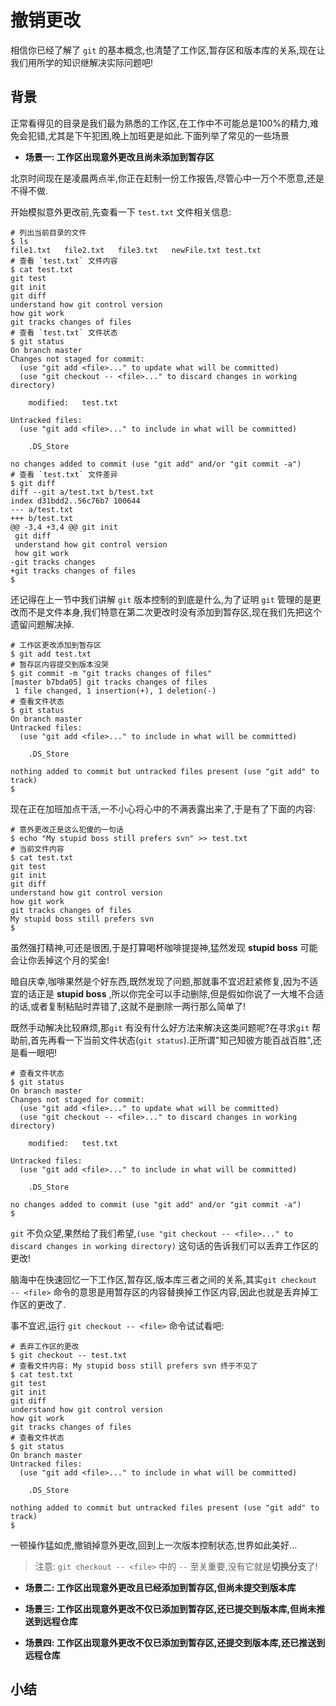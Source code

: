 # 撤销更改

相信你已经了解了 `git` 的基本概念,也清楚了工作区,暂存区和版本库的关系,现在让我们用所学的知识继解决实际问题吧!

## 背景

正常看得见的目录是我们最为熟悉的工作区,在工作中不可能总是100%的精力,难免会犯错,尤其是下午犯困,晚上加班更是如此.下面列举了常见的一些场景

- **场景一: 工作区出现意外更改且尚未添加到暂存区**

北京时间现在是凌晨两点半,你正在赶制一份工作报告,尽管心中一万个不愿意,还是不得不做.

开始模拟意外更改前,先查看一下 `test.txt` 文件相关信息:

```
# 列出当前目录的文件
$ ls
file1.txt   file2.txt   file3.txt   newFile.txt test.txt
# 查看 `test.txt` 文件内容
$ cat test.txt
git test
git init
git diff
understand how git control version
how git work
git tracks changes of files
# 查看 `test.txt` 文件状态
$ git status
On branch master
Changes not staged for commit:
  (use "git add <file>..." to update what will be committed)
  (use "git checkout -- <file>..." to discard changes in working directory)

    modified:   test.txt

Untracked files:
  (use "git add <file>..." to include in what will be committed)

    .DS_Store

no changes added to commit (use "git add" and/or "git commit -a")
# 查看 `test.txt` 文件差异
$ git diff 
diff --git a/test.txt b/test.txt
index d31bdd2..56c76b7 100644
--- a/test.txt
+++ b/test.txt
@@ -3,4 +3,4 @@ git init
 git diff
 understand how git control version
 how git work
-git tracks changes
+git tracks changes of files
$ 
```

还记得在上一节中我们讲解 `git` 版本控制的到底是什么,为了证明 `git` 管理的是更改而不是文件本身,我们特意在第二次更改时没有添加到暂存区,现在我们先把这个遗留问题解决掉.

```
# 工作区更改添加到暂存区
$ git add test.txt
# 暂存区内容提交到版本没哭
$ git commit -m "git tracks changes of files"
[master b7bda05] git tracks changes of files
 1 file changed, 1 insertion(+), 1 deletion(-)
# 查看文件状态
$ git status
On branch master
Untracked files:
  (use "git add <file>..." to include in what will be committed)

    .DS_Store

nothing added to commit but untracked files present (use "git add" to track)
$ 
```

现在正在加班加点干活,一不小心将心中的不满表露出来了,于是有了下面的内容:

```
# 意外更改正是这么犯傻的一句话
$ echo "My stupid boss still prefers svn" >> test.txt
# 当前文件内容
$ cat test.txt
git test
git init
git diff
understand how git control version
how git work
git tracks changes of files
My stupid boss still prefers svn
$ 
```

虽然强打精神,可还是很困,于是打算喝杯咖啡提提神,猛然发现 **stupid boss** 可能会让你丢掉这个月的奖金!

暗自庆幸,咖啡果然是个好东西,既然发现了问题,那就事不宜迟赶紧修复,因为不适宜的话正是 **stupid boss** ,所以你完全可以手动删除,但是假如你说了一大堆不合适的话,或者复制粘贴时弄错了,这就不是删除一两行那么简单了!

既然手动解决比较麻烦,那`git` 有没有什么好方法来解决这类问题呢?在寻求`git` 帮助前,首先再看一下当前文件状态(`git status`).正所谓"知己知彼方能百战百胜",还是看一眼吧!

```
# 查看文件状态
$ git status
On branch master
Changes not staged for commit:
  (use "git add <file>..." to update what will be committed)
  (use "git checkout -- <file>..." to discard changes in working directory)

    modified:   test.txt

Untracked files:
  (use "git add <file>..." to include in what will be committed)

    .DS_Store

no changes added to commit (use "git add" and/or "git commit -a")
$ 
```

`git` 不负众望,果然给了我们希望,`(use "git checkout -- <file>..." to discard changes in working directory)` 这句话的告诉我们可以丢弃工作区的更改!

脑海中在快速回忆一下工作区,暂存区,版本库三者之间的关系,其实`git checkout -- <file>` 命令的意思是用暂存区的内容替换掉工作区内容,因此也就是丢弃掉工作区的更改了.

事不宜迟,运行 `git checkout -- <file>` 命令试试看吧:

```
# 丢弃工作区的更改
$ git checkout -- test.txt
# 查看文件内容: My stupid boss still prefers svn 终于不见了
$ cat test.txt
git test
git init
git diff
understand how git control version
how git work
git tracks changes of files
# 查看文件状态
$ git status
On branch master
Untracked files:
  (use "git add <file>..." to include in what will be committed)

    .DS_Store

nothing added to commit but untracked files present (use "git add" to track)
$ 
```

一顿操作猛如虎,撤销掉意外更改,回到上一次版本控制状态,世界如此美好...

> 注意: `git checkout -- <file>` 中的 `--` 至关重要,没有它就是**切换分支**了!

- **场景二: 工作区出现意外更改且已经添加到暂存区,但尚未提交到版本库**



- **场景三: 工作区出现意外更改不仅已添加到暂存区,还已提交到版本库,但尚未推送到远程仓库**



- **场景四: 工作区出现意外更改不仅已添加到暂存区,还提交到版本库,还已推送到远程仓库**


## 小结